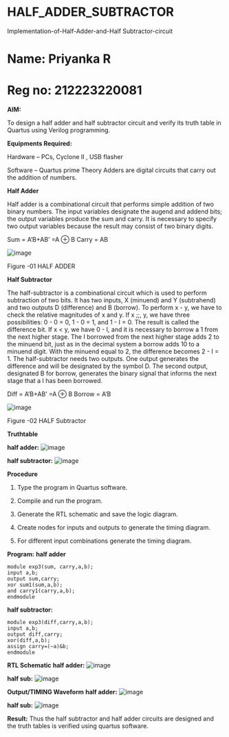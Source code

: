 # HALF_ADDER_SUBTRACTOR

Implementation-of-Half-Adder-and-Half Subtractor-circuit
# Name: Priyanka R
# Reg no: 212223220081

**AIM:**

To design a half adder and half subtractor circuit and verify its truth table in Quartus using Verilog programming.

**Equipments Required:**

Hardware – PCs, Cyclone II , USB flasher 

Software – Quartus prime Theory Adders are digital circuits that carry out the addition of numbers.

**Half Adder**

Half adder is a combinational circuit that performs simple addition of two binary numbers. The input variables designate the augend and addend bits; the output variables produce the sum and carry. It is necessary to specify two output variables because the result may consist of two binary digits.

Sum = A’B+AB’ =A ⊕ B Carry = AB

![image](https://github.com/naavaneetha/HALF_ADDER_SUBTRACTOR/assets/154305477/bd4a0b2c-cdbc-4184-ab08-81578f121e1f)

Figure -01 HALF ADDER

**Half Subtractor**

The half-subtractor is a combinational circuit which is used to perform subtraction of two bits. It has two inputs, X (minuend) and Y (subtrahend) and two outputs D (difference) and B (borrow). To perform x - y, we have to check the relative magnitudes of x and y. If x ;;, y, we have three possibilities: 0 - 0 = 0, 1 - 0 = 1, and 1 - I = 0. The result is called the difference bit. If x < y, we have 0 - I, and it is necessary to borrow a 1 from the next higher stage. The I borrowed from the next higher stage adds 2 to the minuend bit, just as in the decimal system a borrow adds 10 to a minuend digit. With the minuend equal to 2, the difference becomes 2 - I = 1. The half-subtractor needs two outputs. One output generates the difference and will be designated by the symbol D. The second output, designated B for borrow, generates the binary signal that informs the next stage that a I has been borrowed. 

Diff = A’B+AB’ =A ⊕ B
Borrow = A’B

 ![image](https://github.com/naavaneetha/HALF_ADDER_SUBTRACTOR/assets/154305477/d76b099c-513f-4e7c-843a-e2fd028a531a)

Figure -02 HALF Subtractor

**Truthtable**

**half adder:**
![image](https://github.com/user-attachments/assets/43983dae-03bd-490e-9103-183f156dd15b)

**half subtractor:**
![image](https://github.com/user-attachments/assets/0e80b7d3-6228-451b-81b0-28088dbaab18)


**Procedure**

1.	Type the program in Quartus software.

2.	Compile and run the program.

3.	Generate the RTL schematic and save the logic diagram.

4.	Create nodes for inputs and outputs to generate the timing diagram.

5.	For different input combinations generate the timing diagram.


**Program:**
**half adder**
```
module exp3(sum, carry,a,b); 
input a,b; 
output sum,carry; 
xor sum1(sum,a,b); 
and carry1(carry,a,b); 
endmodule
```
**half subtractor:**
```
module exp3(diff,carry,a,b);
input a,b;
output diff,carry;
xor(diff,a,b);
assign carry=(~a)&b;
endmodule
```

**RTL Schematic**
**half adder:**
![image](https://github.com/user-attachments/assets/7f68c6aa-7bf1-484f-9e47-4a0721bff7a4)

**half sub:**
![image](https://github.com/user-attachments/assets/8cbf76ca-16bd-448e-ade4-f72d841aa1a0)


**Output/TIMING Waveform**
**half adder:**
![image](https://github.com/user-attachments/assets/6070c23b-52c0-48f1-b22b-06b0c4672c10)

**half sub:**
![image](https://github.com/user-attachments/assets/5a7c06bc-f163-4b8b-8b2f-43daa70d1307)


**Result:**
Thus the half subtractor and half adder circuits are designed and the truth tables is verified using quartus software.
